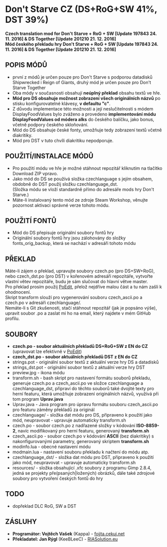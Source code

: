 Don't Starve CZ (DS+RoG+SW 41%, DST 39%)
========================================
**Czech translation mod for Don't Starve + RoG + SW [Update 197843 24. 11. 2016] & DS Together [Update 201210 21. 12. 2016]**<br />
**Mód českého překladu hry Don't Starve + RoG + SW [Update 197843 24. 11. 2016] & DS Together [Update 201210 21. 12. 2016]**

POPIS MÓDŮ
----------
<!--- - Mód obsahuje **úplný překlad** celého obsahu základní verze hry. --->
- první z módů je určen pouze pro Don't Starve s podporou datadisků Shipwrecked i Reign of Giants, druhý mód je určen pouze pro Don't Starve Together
- Oba módy v současnosti obsahují **neúplný překlad** obsahu textů ve hře.
- **Mód pro DS obsahuje možnost zobrazení všech originálních názvů** po stisku konfigurovatelné klávesy, **v defaultu "c"**.
- Z důvodu implementace této možnosti a její neslučitelnosti s módem DisplayFoodValues bylo zváženo a provedeno **implementování módu DisplayFoodValues od módera alks** do českého balíčku, jako bonus, včetně podpory českého skloňování.
- Mód do DS obsahuje české fonty, umožňuje tedy zobrazení textů včetně diakritiky.
- Mód pro DST v tuto chvíli diakritiku nepodporuje.

POUŽITÍ/INSTALACE MÓDŮ
----------------------
- Pro použití módu ve hře je možné stáhnout repozitář kliknutím na tlačítko Download ZIP vpravo.
- Jako mód do DS se používá složka czechlanguage s jejím obsahem, obdobně do DST použij složku czechlanguage_dst.<br />
(Složka módu se vloží standardně přímo do adresáře mods hry Don't Starve.)<br />
- Máte-li instalovaný tento mód ze zdroje Steam Workshop, věnujte pozornost aktivaci správné verze tohoto módu.

POUŽITÍ FONTŮ
-------------
- Mód do DS přepisuje originální soubory fontů hry
- Originální soubory fontů hry jsou zálohovány do složky fonts\_orig_backup, která se nachází v adresáři tohoto módu

PŘEKLAD
-------
Máte-li zájem o překlad, upravujte soubory czech.po (pro DS+SW+RoG), nebo czech_dst.po (pro DST) v kořenovém adresáři repozitáře, vytvořte vlastní větev repozitáře, budu je sám slučovat do hlavní větve master.<br />
Pro překlad prosím použij [PoEdit](http://www.poedit.net/), přelož nejdříve malou část a tu nám zašli k ohodnocení.<br />
Skript transform slouží pro vygenerování souboru czech_ascii.po a czech.po v adresáři czechlanguage/.<br />
Nemáte-li s Git zkušenosti, stačí stáhnout repozitář (jak je popsáno výše), upravit soubor .po a zaslat mi ho na email, který najdete v mém GitHub profilu.

SOUBORY
-------
- **czech.po - soubor aktuálních překladů DS+RoG+SW z EN do CZ** (upravovat lze efektivně v [PoEdit](http://www.poedit.net/))
- **czech_dst.po - soubor aktuálních překladů DST z EN do CZ**
- strings.pot - originální soubor textů z aktuální verze hry DS a datadisků
- strings_dst.pot - originální soubor textů z aktuální verze hry DST
- preview.jpg - ikona módu
- transform.sh - bash skript pro nastavení formátu souborů překladu, generuje czech.po a czech_ascii.po ve složce czechlanguage a czechlanguage\_dst, připraví do těchto souborů také dvojité texty pro herní featuru, která umožňuje zobrazení originálních názvů, využívá při tom program **Uprav.java**
- Uprav.java - Java program pro úpravu formátu souboru czech_ascii.po pro featuru záměny překladů za originál
- czechlanguage/ - složka dat módu pro DS, připraveno k použití jako mód, neupravovat - upravuje automaticky transform.sh
 - czech.po - soubor czech.po z nadřazené složky v kódování **ISO-8859-2**, navíc modifikovaný pro herní featuru, generovaný **transform.sh**
 - czech_ascii.po - soubor czech.po v kódování **ASCII** (bez diakritiky) s nakonfigurovanými parametry, generovaný skriptem **transform.sh**
 - modinfo.lua - obecné nastavení módu
 - modmain.lua - nastavení souboru překladu k načtení do módu atp.
- czechlanguage_dst/ - složka dat módu pro DST, připraveno k použití jako mód, neupravovat - upravuje automaticky transform.sh
- resources/ - složka obsahující .xfc soubory z programu Gimp 2.8.4, jedná se projekty pře(psaných|ložených) obrázků, dále také zdrojové soubory pro vytvoření českých fontů do hry

TODO
----
- dopřeklad DLC RoG, SW a DST

ZÁSLUHY
-------
- **Programátor: Vojtěch Vašek** (Kappa) - [fojjta.cekuj.net](http://www.fojjta.cekuj.net/)
- **Překladatel: Jan Rýgl** (KeeBLeeC) - [RIASolution.eu](http://www.riasolution.eu/)

